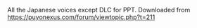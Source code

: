 All the Japanese voices except DLC for PPT. Downloaded from https://puyonexus.com/forum/viewtopic.php?t=211
